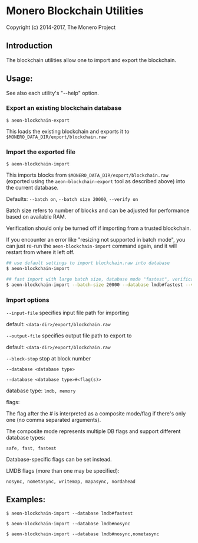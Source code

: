 # Monero Blockchain Utilities

Copyright (c) 2014-2017, The Monero Project

## Introduction

The blockchain utilities allow one to import and export the blockchain.

## Usage:

See also each utility's "--help" option.

### Export an existing blockchain database

`$ aeon-blockchain-export`

This loads the existing blockchain and exports it to `$MONERO_DATA_DIR/export/blockchain.raw`

### Import the exported file

`$ aeon-blockchain-import`

This imports blocks from `$MONERO_DATA_DIR/export/blockchain.raw` (exported using the
`aeon-blockchain-export` tool as described above) into the current database.

Defaults: `--batch on`, `--batch size 20000`, `--verify on`

Batch size refers to number of blocks and can be adjusted for performance based on available RAM.

Verification should only be turned off if importing from a trusted blockchain.

If you encounter an error like "resizing not supported in batch mode", you can just re-run
the `aeon-blockchain-import` command again, and it will restart from where it left off.

```bash
## use default settings to import blockchain.raw into database
$ aeon-blockchain-import

## fast import with large batch size, database mode "fastest", verification off
$ aeon-blockchain-import --batch-size 20000 --database lmdb#fastest --verify off

```

### Import options

`--input-file`
specifies input file path for importing

default: `<data-dir>/export/blockchain.raw`

`--output-file`
specifies output file path to export to

default: `<data-dir>/export/blockchain.raw`

`--block-stop`
stop at block number

`--database <database type>`

`--database <database type>#<flag(s)>`

database type: `lmdb, memory`

flags:

The flag after the # is interpreted as a composite mode/flag if there's only
one (no comma separated arguments).

The composite mode represents multiple DB flags and support different database types:

`safe, fast, fastest`

Database-specific flags can be set instead.

LMDB flags (more than one may be specified):

`nosync, nometasync, writemap, mapasync, nordahead`

## Examples:

```
$ aeon-blockchain-import --database lmdb#fastest

$ aeon-blockchain-import --database lmdb#nosync

$ aeon-blockchain-import --database lmdb#nosync,nometasync
```
